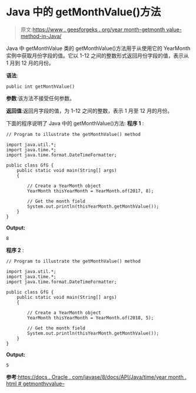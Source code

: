 # Java 中的 getMonthValue()方法

> 原文:[https://www . geesforgeks . org/year month-getmonth value-method-in-Java/](https://www.geeksforgeeks.org/yearmonth-getmonthvalue-method-in-java/)

Java 中 getMonthValue 类的 getMonthValue()方法用于从使用它的 YearMonth 实例中获取月份字段的值。它以 1-12 之间的整数形式返回月份字段的值，表示从 1 月到 12 月的月份。

**语法**:

```
public int getMonthValue()

```

**参数**:该方法不接受任何参数。

**返回值**:返回月字段的值，为 1-12 之间的整数，表示 1 月至 12 月的月份。

下面的程序说明了 Java 中的 getMonthValue()方法:
**程序 1** :

```
// Program to illustrate the getMonthValue() method

import java.util.*;
import java.time.*;
import java.time.format.DateTimeFormatter;

public class GfG {
    public static void main(String[] args)
    {

        // Create a YearMonth object
        YearMonth thisYearMonth = YearMonth.of(2017, 8);

        // Get the month field
        System.out.println(thisYearMonth.getMonthValue());
    }
}
```

**Output:**

```
8

```

**程序 2** :

```
// Program to illustrate the getMonthValue() method

import java.util.*;
import java.time.*;
import java.time.format.DateTimeFormatter;

public class GfG {
    public static void main(String[] args)
    {

        // Create a YearMonth object
        YearMonth thisYearMonth = YearMonth.of(2018, 5);

        // Get the month field
        System.out.println(thisYearMonth.getMonthValue());
    }
}
```

**Output:**

```
5

```

**参考**:[https://docs . Oracle . com/javase/8/docs/API/Java/time/year month . html # getmonthvvalue–](https://docs.oracle.com/javase/8/docs/api/java/time/YearMonth.html#getMonthValue--)
